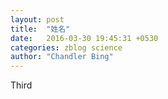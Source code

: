 ```yaml
---
layout: post
title:  "姓名"
date:   2016-03-30 19:45:31 +0530
categories: zblog science
author: "Chandler Bing"
---
```

Third

